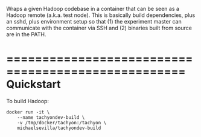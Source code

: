 Wraps a given Hadoop codebase in a container that can be seen as a Hadoop remote (a.k.a. test node). This is basically build dependencies, plus an sshd, plus environment setup so that (1) the experiment master can communicate with the container via SSH and (2) binaries built from source are in the PATH.

===================================================
Quickstart
===================================================

To build Hadoop:

    docker run -it \
        --name tachyondev-build \
        -v /tmp/docker/tachyon:/tachyon \
        michaelsevilla/tachyondev-build
    
